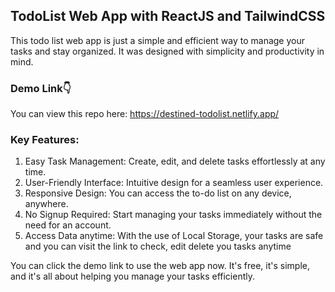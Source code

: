 ## TodoList Web App with ReactJS and TailwindCSS 
This todo list web app is just a simple and efficient way to manage your tasks and stay organized. It was designed with simplicity and productivity in mind.

### Demo Link👇
You can view this repo here: https://destined-todolist.netlify.app/

### Key Features:
1. Easy Task Management: Create, edit, and delete tasks effortlessly at any time.
2. User-Friendly Interface: Intuitive design for a seamless user experience.
3. Responsive Design: You can access the to-do list on any device, anywhere.
4. No Signup Required: Start managing your tasks immediately without the need for an account.
5. Access Data anytime: With the use of Local Storage, your tasks are safe and you can visit the link to check, edit delete you tasks anytime

You can click the demo link to use the web app now. It's free, it's simple, and it's all about helping you manage your tasks efficiently.

